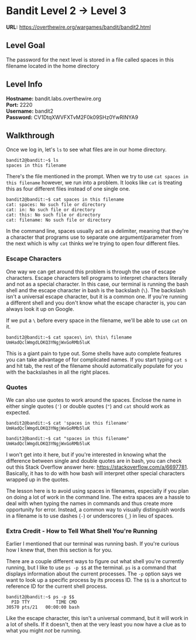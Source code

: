 # Bandit Level 2 -> Level 3
**URL:** https://overthewire.org/wargames/bandit/bandit2.html

## Level Goal
The password for the next level is stored in a file called spaces in this filename located in the home directory

## Level Info
**Hostname:** bandit.labs.overthewire.org\
**Port:** 2220\
**Username:** bandit2\
**Password:** CV1DtqXWVFXTvM2F0k09SHz0YwRINYA9

## Walkthrough
Once we log in, let's `ls` to see what files are in our home directory.

```
bandit2@bandit:~$ ls
spaces in this filename
```

There's the file mentioned in the prompt. When we try to use `cat spaces in this filename` however, we run into a problem. It looks like `cat` is treating this as four different files instead of one single one.

```
bandit2@bandit:~$ cat spaces in this filename
cat: spaces: No such file or directory
cat: in: No such file or directory
cat: this: No such file or directory
cat: filename: No such file or directory
```

In the command line, spaces usually act as a delimiter, meaning that they're a character that programs use to separate one argument/parameter from the next which is why `cat` thinks we're trying to open four different files.

### Escape Characters
One way we can get around this problem is through the use of escape characters. Escape characters tell programs to interpret characters literally and not as a special character. In this case, our terminal is running the bash shell and the escape character in bash is the backslash (`\`). The backslash isn't a universal escape character, but it is a common one. If you're running a different shell and you don't know what the escape character is, you can always look it up on Google.

If we put a `\` before every space in the filename, we'll be able to use `cat` on it.

```
bandit2@bandit:~$ cat spaces\ in\ this\ filename
UmHadQclWmgdLOKQ3YNgjWxGoRMb5luK
```

This is a giant pain to type out. Some shells have auto complete features you can take advantage of for complicated names. If you start typing `cat s` and hit tab, the rest of the filename should automatically populate for you with the backslashes in all the right places.

### Quotes
We can also use quotes to work around the spaces. Enclose the name in either single quotes (`'`) or double quotes (`"`) and `cat` should work as expected.

```
bandit2@bandit:~$ cat 'spaces in this filename'
UmHadQclWmgdLOKQ3YNgjWxGoRMb5luK

bandit2@bandit:~$ cat "spaces in this filename"
UmHadQclWmgdLOKQ3YNgjWxGoRMb5luK
```

I won't get into it here, but if you're interested in knowing what the difference between single and double quotes are in bash, you can check out this Stack Overflow answer here: https://stackoverflow.com/a/6697781. Basically, it has to do with how bash will interpret other special characters wrapped up in the quotes.

The lesson here is to avoid using spaces in filenames, especially if you plan on doing a lot of work in the command line. The extra spaces are a hassle to deal with when typing the names in commands and thus create more opportunity for error. Instead, a common way to visually distinguish words in a filename is to use dashes (`-`) or underscores (`_`) in lieu of spaces.

### Extra Credit - How to Tell What Shell You're Running
Earlier I mentioned that our terminal was running bash. If you're curious how I knew that, then this section is for you.

There are a couple different ways to figure out what shell you're currently running, but I like to use `ps -p $$` at the terminal. `ps` is a command that displays information about the current processes. The `-p` option says we want to look up a specific process by its process ID. The `$$` is a shortcut to reference ID for the current shell process.

```
bandit2@bandit:~$ ps -p $$
  PID TTY          TIME CMD
30570 pts/21   00:00:00 bash
```

Like the escape character, this isn't a universal command, but it will work in a lot of shells. If it doesn't, then at the very least you now have a clue as to what you might *not* be running.
